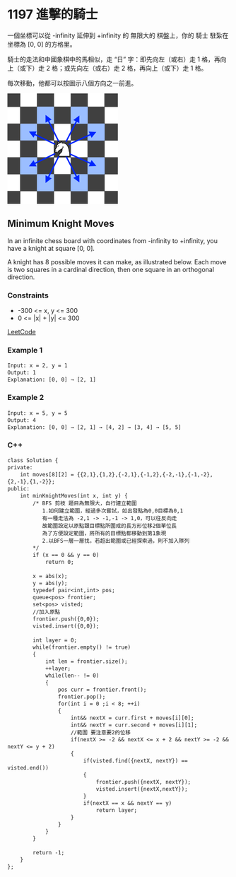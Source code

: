 # 1197 進擊的騎士

一個坐標可以從 -infinity 延伸到 +infinity 的 無限大的 棋盤上，你的 騎士 駐紮在坐標為 [0, 0] 的方格里。

騎士的走法和中國象棋中的馬相似，走 “日” 字：即先向左（或右）走 1 格，再向上（或下）走 2 格；或先向左（或右）走 2 格，再向上（或下）走 1 格。

每次移動，他都可以按圖示八個方向之一前進。

<img src="img/1197.png" width = "250"/>

##  Minimum Knight Moves

In an infinite chess board with coordinates from -infinity to +infinity, you have a knight at square [0, 0].

A knight has 8 possible moves it can make, as illustrated below. Each move is two squares in a cardinal direction, then one square in an orthogonal direction.

### Constraints

* -300 <= x, y <= 300
* 0 <= |x| + |y| <= 300

[LeetCode](https://leetcode-cn.com/problems/minimum-knight-moves/)


### Example 1

```
Input: x = 2, y = 1
Output: 1
Explanation: [0, 0] → [2, 1]
```

### Example 2

```
Input: x = 5, y = 5
Output: 4
Explanation: [0, 0] → [2, 1] → [4, 2] → [3, 4] → [5, 5]
```

### C++ 

```
class Solution {
private:
    int moves[8][2] = {{2,1},{1,2},{-2,1},{-1,2},{-2,-1},{-1,-2},{2,-1},{1,-2}};
public:
    int minKnightMoves(int x, int y) {
        /* BFS 剪枝 題目為無限大，自行建立範圍
           1.如何建立範圍，經過多次嘗試，如出發點為0,0目標為0,1
           有一種走法為 -2,1 -> -1,-1 -> 1,0，可以往反向走
           故範圍設定以原點跟目標點所圍成的長方形位移2個單位長
           為了方便設定範圍，將所有的目標點都移動到第1象現
           2.以BFS一層一層找，若超出範圍或已經探索過，則不加入隊列
        */
        if (x == 0 && y == 0)
            return 0;
            
        x = abs(x);
        y = abs(y);
        typedef pair<int,int> pos;
        queue<pos> frontier;
        set<pos> visted;
        //加入原點
        frontier.push({0,0});
        visted.insert({0,0});

        int layer = 0;
        while(frontier.empty() != true)
        {
            int len = frontier.size();
            ++layer;
            while(len-- != 0)
            {
                pos curr = frontier.front();
                frontier.pop();
                for(int i = 0 ;i < 8; ++i)
                {
                    int&& nextX = curr.first + moves[i][0];
                    int&& nextY = curr.second + moves[i][1];
                    //範圍 要注意要2的位移
                    if(nextX >= -2 && nextX <= x + 2 && nextY >= -2 && nextY <= y + 2)
                    {
                        if(visted.find({nextX, nextY}) == visted.end())
                        {
                            frontier.push({nextX, nextY});
                            visted.insert({nextX,nextY});
                        }
                        if(nextX == x && nextY == y)
                            return layer;
                    }
                }
            } 
        }

        return -1;
    }
};
```

